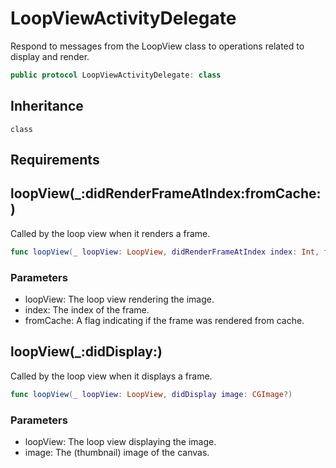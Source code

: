 # LoopViewActivityDelegate

Respond to messages from the LoopView class to operations related to display and render.

``` swift
public protocol LoopViewActivityDelegate: class
```

## Inheritance

`class`

## Requirements

## loopView(\_:didRenderFrameAtIndex:fromCache:)

Called by the loop view when it renders a frame.

``` swift
func loopView(_ loopView: LoopView, didRenderFrameAtIndex index: Int, fromCache didUseCache: Bool)
```

### Parameters

  - loopView: The loop view rendering the image.
  - index: The index of the frame.
  - fromCache: A flag indicating if the frame was rendered from cache.

## loopView(\_:didDisplay:)

Called by the loop view when it displays a frame.

``` swift
func loopView(_ loopView: LoopView, didDisplay image: CGImage?)
```

### Parameters

  - loopView: The loop view displaying the image.
  - image: The (thumbnail) image of the canvas.

